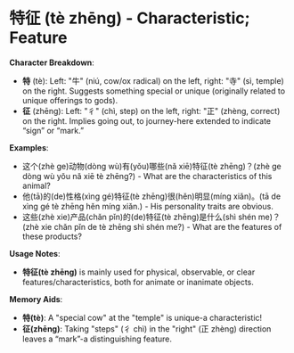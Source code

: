 # **特征 (tè zhēng) - Characteristic; Feature**

**Character Breakdown**:  
- **特** (tè): Left: "牛" (niú, cow/ox radical) on the left, right: "寺" (sì, temple) on the right. Suggests something special or unique (originally related to unique offerings to gods).  
- **征** (zhēng): Left: "彳" (chì, step) on the left, right: "正" (zhèng, correct) on the right. Implies going out, to journey-here extended to indicate “sign” or “mark.”

**Examples**:  
- 这个(zhè ge)动物(dòng wù)有(yǒu)哪些(nǎ xiē)特征(tè zhēng)？(zhè ge dòng wù yǒu nǎ xiē tè zhēng?) - What are the characteristics of this animal?  
- 他(tā)的(de)性格(xìng gé)特征(tè zhēng)很(hěn)明显(míng xiǎn)。(tā de xìng gé tè zhēng hěn míng xiǎn.) - His personality traits are obvious.  
- 这些(zhè xie)产品(chǎn pǐn)的(de)特征(tè zhēng)是什么(shì shén me)？(zhè xie chǎn pǐn de tè zhēng shì shén me?) - What are the features of these products?

**Usage Notes**:  
- **特征(tè zhēng)** is mainly used for physical, observable, or clear features/characteristics, both for animate or inanimate objects.

**Memory Aids**:  
- **特(tè)**: A "special cow" at the "temple" is unique-a characteristic!  
- **征(zhēng)**: Taking "steps" (彳 chì) in the "right" (正 zhèng) direction leaves a “mark”-a distinguishing feature.